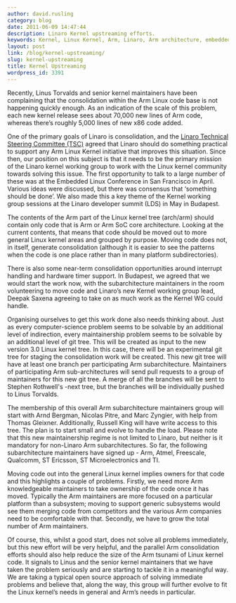 ```yaml
---
author: david.rusling
category: blog
date: 2011-06-09 14:47:44
description: Linaro Kernel upstreaming efforts.
keywords: Kernel, Linux Kernel, Arm, Linaro, Arm architecture, embedded linux conference
layout: post
link: /blog/kernel-upstreaming/
slug: kernel-upstreaming
title: Kernel Upstreaming
wordpress_id: 3391
---
```


Recently, Linus Torvalds and senior kernel maintainers have been complaining that the consolidation within the Arm Linux code base is not happening quickly enough. As an indication of the scale of this problem, each new kernel release sees about 70,000 new lines of Arm code, whereas there’s roughly 5,000 lines of new x86 code added.

One of the primary goals of Linaro is consolidation, and the [Linaro Technical Steering Committee (TSC)](/about/team/) agreed that Linaro should do something practical to support any Arm Linux Kernel initiative that improves this situation. Since then, our position on this subject is that it needs to be the primary mission of the Linaro kernel working group to work with the Linux kernel community towards solving this issue. The first opportunity to talk to a large number of these was at the Embedded Linux Conference in San Francisco in April. Various ideas were discussed, but there was consensus that ‘something should be done’. We also made this a key theme of the Kernel working group sessions at the Linaro developer summit (LDS) in May in Budapest.

The contents of the Arm part of the Linux kernel tree (arch/arm) should contain only code that is Arm or Arm SoC core architecture. Looking at the current contents, that means that code should be moved out to more general Linux kernel areas and grouped by purpose. Moving code does not, in itself, generate consolidation (although it is easier to see the patterns when the code is one place rather than in many platform subdirectories).

There is also some near-term consolidation opportunities around interrupt handling and hardware timer support. In Budapest, we agreed that we would start the work now, with the subarchitecture maintainers in the room volunteering to move code and Linaro’s new Kernel working group lead, Deepak Saxena agreeing to take on as much work as the Kernel WG could handle.

Organising ourselves to get this work done also needs thinking about. Just as every computer-science problem seems to be solvable by an additional level of indirection, every maintainership problem seems to be solvable by an additional level of git tree. This will be created as input to the new version 3.0 Linux kernel tree. In this case, there will be an experimental git tree for staging the consolidation work will be created. This new git tree will have at least one branch per participating Arm subarchitecture. Maintainers of participating Arm sub-architectures will send pull requests to a group of maintainers for this new git tree. A merge of all the branches will be sent to Stephen Rothwell's -next tree, but the branches will be individually pushed to Linus Torvalds.

The membership of this overall Arm subarchitecture maintainers group will start with Arnd Bergman, Nicolas Pitre, and Marc Zyngier, with help from Thomas Gleixner. Additionally, Russell King will have write access to this tree. The plan is to start small and evolve to handle the load. Please note that this new maintainership regime is not limited to Linaro, but neither is it mandatory for non-Linaro Arm subarchitectures. So far, the following subarchitecture maintainers have signed up - Arm, Atmel, Freescale, Qualcomm, ST Ericsson, ST Microelectronics and TI.

Moving code out into the general Linux kernel implies owners for that code and this highlights a couple of problems. Firstly, we need more Arm knowledgeable maintainers to take ownership of the code once it has moved. Typically the Arm maintainers are more focused on a particular platform than a subsystem; moving to support generic subsystems would see them merging code from competitors and the various Arm companies need to be comfortable with that. Secondly, we have to grow the total number of Arm maintainers.

Of course, this, whilst a good start, does not solve all problems immediately, but this new effort will be very helpful, and the parallel Arm consolidation efforts should also help reduce the size of the Arm tsunami of Linux kernel code. It signals to Linus and the senior kernel maintainers that we have taken the problem seriously and are starting to tackle it in a meaningful way. We are taking a typical open source approach of solving immediate problems and believe that, along the way, this group will further evolve to fit the Linux kernel’s needs in general and Arm’s needs in particular.